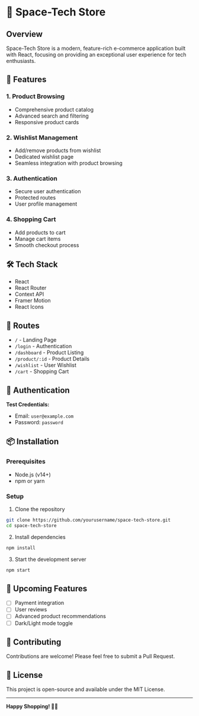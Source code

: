 # 🚀 Space-Tech Store

## Overview
Space-Tech Store is a modern, feature-rich e-commerce application built with React, focusing on providing an exceptional user experience for tech enthusiasts.

## 🌟 Features

### 1. Product Browsing
- Comprehensive product catalog
- Advanced search and filtering
- Responsive product cards

### 2. Wishlist Management
- Add/remove products from wishlist
- Dedicated wishlist page
- Seamless integration with product browsing

### 3. Authentication
- Secure user authentication
- Protected routes
- User profile management

### 4. Shopping Cart
- Add products to cart
- Manage cart items
- Smooth checkout process

## 🛠 Tech Stack
- React
- React Router
- Context API
- Framer Motion
- React Icons

## 🚦 Routes
- `/` - Landing Page
- `/login` - Authentication
- `/dashboard` - Product Listing
- `/product/:id` - Product Details
- `/wishlist` - User Wishlist
- `/cart` - Shopping Cart

## 🔐 Authentication
**Test Credentials:**
- Email: `user@example.com`
- Password: `password`

## 📦 Installation

### Prerequisites
- Node.js (v14+)
- npm or yarn

### Setup
1. Clone the repository
```bash
git clone https://github.com/yourusername/space-tech-store.git
cd space-tech-store
```

2. Install dependencies
```bash
npm install
```

3. Start the development server
```bash
npm start
```

## 🌈 Upcoming Features
- [ ] Payment integration
- [ ] User reviews
- [ ] Advanced product recommendations
- [ ] Dark/Light mode toggle

## 🤝 Contributing
Contributions are welcome! Please feel free to submit a Pull Request.

## 📝 License
This project is open-source and available under the MIT License.

---

**Happy Shopping! 🛒✨**